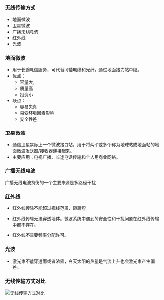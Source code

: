 ### 无线传输方式

* 地面微波
* 卫星微波
* 广播无线电波
* 红外线
* 光波

### 地面微波

* 用于长途电信服务，可代替同轴电缆和光纤，通过地面接力站中继。
* 优点：
  * 容量大。
  * 质量高
  * 投资小
* 缺点：
  * 容易失真
  * 易受环境因素影响
  * 安全性差

### 卫星微波

* 通信卫星实际上一个微波接力站，用于将两个或多个称为地球站或地面站的地面微波发送器/接收器连接起来。
* 主要应用：电视广播、长途电话传输和个人用商业网络。

### 广播无线电波

广播无线电波损伤的一个主要来源是多路径干扰

### 红外线

* 红外线传输不能超过视线范围，距离短


* 红外线传输无法穿透墙体。微波系统中遇到的安全性和干扰问题在红外线传输中都不存在。


* 红外线不需要频率分配许可。

### 光波

* 激光束不能穿透雨或者浓雾，白天太阳的热量是气流上升也会激光束产生偏差。

### 无线传输方式对比

![无线传输方式对比](F:\pictures\网站用图\无线传输方式对比.png)






